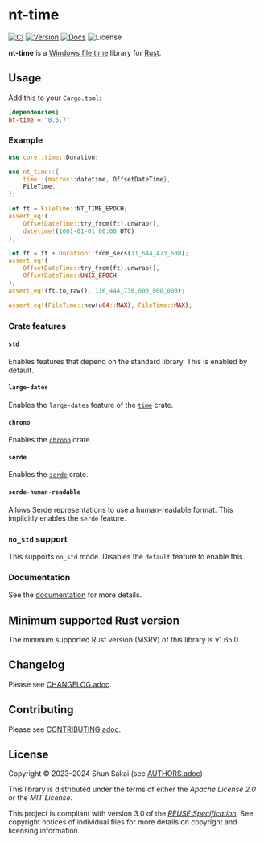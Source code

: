 <!--
SPDX-FileCopyrightText: 2023 Shun Sakai

SPDX-License-Identifier: Apache-2.0 OR MIT
-->

# nt-time

[![CI][ci-badge]][ci-url]
[![Version][version-badge]][version-url]
[![Docs][docs-badge]][docs-url]
![License][license-badge]

**nt-time** is a [Windows file time] library for [Rust].

## Usage

Add this to your `Cargo.toml`:

```toml
[dependencies]
nt-time = "0.6.7"
```

### Example

```rs
use core::time::Duration;

use nt_time::{
    time::{macros::datetime, OffsetDateTime},
    FileTime,
};

let ft = FileTime::NT_TIME_EPOCH;
assert_eq!(
    OffsetDateTime::try_from(ft).unwrap(),
    datetime!(1601-01-01 00:00 UTC)
);

let ft = ft + Duration::from_secs(11_644_473_600);
assert_eq!(
    OffsetDateTime::try_from(ft).unwrap(),
    OffsetDateTime::UNIX_EPOCH
);
assert_eq!(ft.to_raw(), 116_444_736_000_000_000);

assert_eq!(FileTime::new(u64::MAX), FileTime::MAX);
```

### Crate features

#### `std`

Enables features that depend on the standard library. This is enabled by
default.

#### `large-dates`

Enables the `large-dates` feature of the [`time`] crate.

#### `chrono`

Enables the [`chrono`] crate.

#### `serde`

Enables the [`serde`] crate.

#### `serde-human-readable`

Allows Serde representations to use a human-readable format. This implicitly
enables the `serde` feature.

### `no_std` support

This supports `no_std` mode. Disables the `default` feature to enable this.

### Documentation

See the [documentation][docs-url] for more details.

## Minimum supported Rust version

The minimum supported Rust version (MSRV) of this library is v1.65.0.

## Changelog

Please see [CHANGELOG.adoc].

## Contributing

Please see [CONTRIBUTING.adoc].

## License

Copyright &copy; 2023&ndash;2024 Shun Sakai (see [AUTHORS.adoc])

This library is distributed under the terms of either the _Apache License 2.0_
or the _MIT License_.

This project is compliant with version 3.0 of the [_REUSE Specification_]. See
copyright notices of individual files for more details on copyright and
licensing information.

[ci-badge]: https://img.shields.io/github/actions/workflow/status/sorairolake/nt-time/CI.yaml?branch=develop&label=CI&logo=github&style=for-the-badge
[ci-url]: https://github.com/sorairolake/nt-time/actions?query=branch%3Adevelop+workflow%3ACI++
[version-badge]: https://img.shields.io/crates/v/nt-time?logo=rust&style=for-the-badge
[version-url]: https://crates.io/crates/nt-time
[docs-badge]: https://img.shields.io/docsrs/nt-time?label=Docs.rs&logo=docsdotrs&style=for-the-badge
[docs-url]: https://docs.rs/nt-time
[license-badge]: https://img.shields.io/crates/l/nt-time?style=for-the-badge
[Windows file time]: https://docs.microsoft.com/en-us/windows/win32/sysinfo/file-times
[Rust]: https://www.rust-lang.org/
[`time`]: https://crates.io/crates/time
[`chrono`]: https://crates.io/crates/chrono
[`serde`]: https://serde.rs/
[CHANGELOG.adoc]: CHANGELOG.adoc
[CONTRIBUTING.adoc]: CONTRIBUTING.adoc
[AUTHORS.adoc]: AUTHORS.adoc
[_REUSE Specification_]: https://reuse.software/spec/
